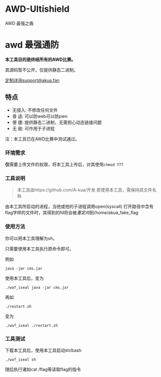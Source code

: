 # AWD-Ultishield
AWD 最强之盾
# awd 最强通防

**本工具目的是终结所有的AWD比赛。**

其源码暂不公开，仅提供静态二进制。

定制详询support@akua.fan

## 特点

- 无侵入: 不修改任何文件
- 普    适: 可以防web可以防pwn
- 便    捷: 提供静态二进制，无需担心动态链接问题
- 无    敌: 可作用于子进程

注：本工具已在AWD比赛中测试通过。

### 环境需求

**仅**需要上传文件的权限，将本工具上传后，对其使用`chmod 777`

### 工具说明

> 本工具由https://github.com/A-kua/开发
> 若使用本工具，需保持其文件名称

由本工具所启动的进程，当他或他的子进程调用open(syscall) 打开路径中含有flag字样的文件时，其得到的fd将会被*重定向*到/home/akua_fake_flag

### 使用方法

你可以把本工具理解为sh。

只需要使用本工具执行原命令即可。

例如
```shell
java -jar cms.jar
```
使用本工具后，变为
```shell
./waf_iseal java -jar cms.jar
```

再如
```shell
./restart.sh
```
变为
```shell
./waf_iseal ./restart.sh
```
### 工具测试

下载本工具后，使用本工具启动sh/bash
```shell
./waf_iseal sh
```
随后执行诸如cat /flag等读取flag的指令
